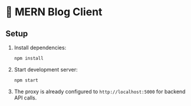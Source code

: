 # 🧠 MERN Blog Client

## Setup
1. Install dependencies:
   ```bash
   npm install
   ```
2. Start development server:
   ```bash
   npm start
   ```
3. The proxy is already configured to `http://localhost:5000` for backend API calls.
